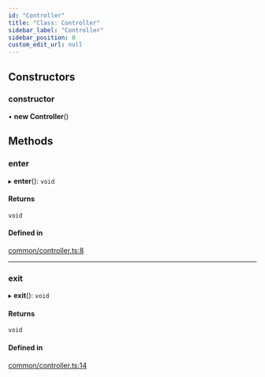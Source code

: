 ```yaml
---
id: "Controller"
title: "Class: Controller"
sidebar_label: "Controller"
sidebar_position: 0
custom_edit_url: null
---
```


## Constructors

### constructor

• **new Controller**()

## Methods

### enter

▸ **enter**(): `void`

#### Returns

`void`

#### Defined in

[common/controller.ts:8](https://github.com/siposdani87/sui-js/blob/1a445e5/src/common/controller.ts#L8)

___

### exit

▸ **exit**(): `void`

#### Returns

`void`

#### Defined in

[common/controller.ts:14](https://github.com/siposdani87/sui-js/blob/1a445e5/src/common/controller.ts#L14)
